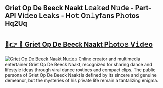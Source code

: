## Griet Op De Beeck Naakt L𝚎a𝚔ed N𝚞𝚍e - Part-APl Vi𝚍𝚎o L𝚎a𝚔s - H𝚘𝚝 O𝚗𝚕yf𝚊ns P𝚑𝚘tos Hq2Uq

# <h2><a href="http://kfcbccs.oniu.top/?m=Griet+Op+De+Beeck+Naakt">🔗👉 🔴 Griet Op De Beeck Naakt P𝚑ot𝚘𝚜 V𝚒d𝚎o</a></h2>

[![Griet Op De Beeck Naakt Nu𝚍e𝚜](https://i.imgur.com/0qMVB7G.gif)](http://kfcbccs.oniu.top/?m=Griet+Op+De+Beeck+Naakt)
Online creator and multimedia entertainer Griet Op De Beeck Naakt, recognized for sharing dance and lifestyle ideas through viral dance routines and compact clips. The public persona of Griet Op De Beeck Naakt is defined by its sincere and genuine demeanor, but the mysteries of his private life remain a tantalizing enigma.  
